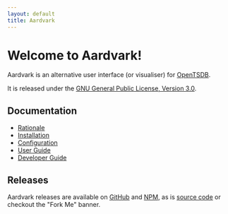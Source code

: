 ```yaml
---
layout: default
title: Aardvark
---
```


Welcome to Aardvark!
====================

Aardvark is an alternative user interface (or visualiser) for [OpenTSDB](http://opentsdb.net).

It is released under the [GNU General Public License, Version 3.0](http://www.gnu.org/licenses/gpl-3.0.txt).

Documentation
-------------

* [Rationale](rationale.html)
* [Installation](installation.html)
* [Configuration](config.html)
* [User Guide](user-guide.html)
* [Developer Guide](development.html)

Releases
--------

Aardvark releases are available on [GitHub](http://github.com/eswdd/aardvark/releases) and [NPM](https://www.npmjs.com/package/aardvark), as is [source code](http://github.com/eswdd/aardvark) or checkout the "Fork Me" banner.
